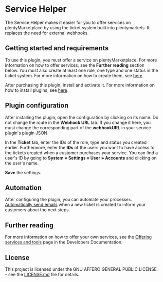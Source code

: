 # Service Helper
 
The Service Helper makes it easier for you to offer services on plentyMarketplace by using the ticket system built into plentymarkets. It replaces the need for external webhooks.
 
## Getting started and requirements
 
To use this plugin, you must offer a service on plentyMarketplace. For more information on how to offer services, see the **Further reading** section below. You must also create at least one role, one type and one status in the ticket system. For more information on how to create them, see [here](https://knowledge.plentymarkets.com/en/crm/using-the-ticket-system#700).

After purchasing this plugin, install and activate it. For more information on how to install plugins, see [here](https://knowledge.plentymarkets.com/en/plugins/plugin-sets#adding-plugins).
 
## Plugin configuration
 
After installing the plugin, open the configuration by clicking on its name. Do not change the route in the **Webhook URL** tab. If you change it here, you must change the corresponding part of the **webhookURL** in your service plugin's plugin JSON.

In the **Ticket** tab, enter the IDs of the role, type and status you created earlier. Furthermore, enter the **IDs** of the users you want to have access to the tickets created when a customer purchases your service. You can find a user's ID by going to **System » Settings » User » Accounts** and clicking on the user's name.

**Save** the settings.

## Automation

After configuring the plugin, you can automate your processes. [Automatically send emails](https://knowledge.plentymarkets.com/en/crm/using-the-ticket-system#2900) when a new ticket is created to inform your customers about the next steps.

## Further reading

For more information on how to offer your own services, see the [Offering services and tools](https://developers.plentymarkets.com/en-gb/developers/main/plentymarketplace/service-tool-offers.html) page in the Developers Documentation.
 
## License
 
This project is licensed under the GNU AFFERO GENERAL PUBLIC LICENSE - see the [LICENSE.md](https://github.com/ksted/MarketplaceService/blob/master/LICENSE.md) file for details.